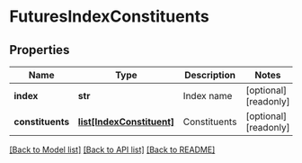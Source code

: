 # FuturesIndexConstituents

## Properties
Name | Type | Description | Notes
------------ | ------------- | ------------- | -------------
**index** | **str** | Index name | [optional] [readonly] 
**constituents** | [**list[IndexConstituent]**](IndexConstituent.md) | Constituents | [optional] [readonly] 

[[Back to Model list]](../README.md#documentation-for-models) [[Back to API list]](../README.md#documentation-for-api-endpoints) [[Back to README]](../README.md)


